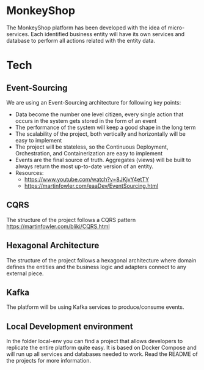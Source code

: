 # MonkeyShop

The MonkeyShop platform has been developed with the idea of micro-services. Each identified business entity will have its own services and database to perform all actions related with the entity data.

# Tech

## Event-Sourcing
We are using an Event-Sourcing architecture for following key points:
- Data become the number one level citizen, every single action that occurs in the system gets stored in the form of an event
- The performance of the system will keep a good shape in the long term
- The scalability of the project, both vertically and horizontally will be easy to implement
- The project will be stateless, so the Continuous Deployment, Orchestration, and Containerization are easy to implement
- Events are the final source of truth. Aggregates (views) will be built to always return the most up-to-date version of an entity.
- Resources:
    - https://www.youtube.com/watch?v=8JKjvY4etTY
    - https://martinfowler.com/eaaDev/EventSourcing.html

## CQRS
The structure of the project follows a CQRS pattern https://martinfowler.com/bliki/CQRS.html

## Hexagonal Architecture
The structure of the project follows a hexagonal architecture where domain defines the entities and the business logic and adapters connect to any external piece.

## Kafka

The platform will be using Kafka services to produce/consume events.

## Local Development environment

In the folder local-env you can find a project that allows developers to replicate the entire platform quite easy. It is based on Docker Compose and will run up all services and databases needed to work. Read the README of the projects for more information.
